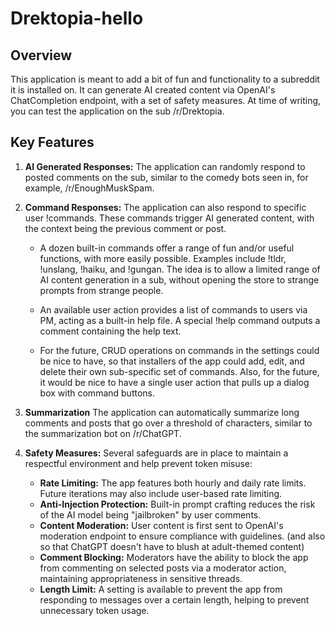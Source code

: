 
# Drektopia-hello
## Overview


This application is meant to add a bit of fun and functionality to a subreddit it is installed on. It can generate AI created content via OpenAI's ChatCompletion endpoint, with a set of safety measures. At time of writing, you can test the application on the sub /r/Drektopia.


## Key Features


1. **AI Generated Responses:** The application can randomly respond to posted comments on the sub, similar to the comedy bots seen in, for example, /r/EnoughMuskSpam.


2. **Command Responses:** The application can also respond to specific user !commands. These commands trigger AI generated content, with the context being the previous comment or post.


    - A dozen built-in commands offer a range of fun and/or useful functions, with more easily possible.  Examples include !tldr, !unslang, !haiku, and !gungan.  The idea is to allow a limited range of AI content generation in a sub, without opening the store to strange prompts from strange people.


    - An available user action provides a list of commands to users via PM, acting as a built-in help file. A special !help command outputs a comment containing the help text.


    - For the future, CRUD operations on commands in the settings could be nice to have, so that installers of the app could add, edit, and delete their own sub-specific set of commands. Also, for the future, it would be nice to have a single user action that pulls up a dialog box with command buttons.


3. **Summarization** The application can automatically summarize long comments and posts that go over a threshold of characters, similar to the summarization bot on /r/ChatGPT.


4. **Safety Measures:** Several safeguards are in place to maintain a respectful environment and help prevent token misuse:


    - **Rate Limiting:** The app features both hourly and daily rate limits. Future iterations may also include user-based rate limiting.
    - **Anti-Injection Protection:** Built-in prompt crafting reduces the risk of the AI model being "jailbroken" by user comments.
    - **Content Moderation:** User content is first sent to OpenAI's moderation endpoint to ensure compliance with guidelines. (and also so that ChatGPT doesn't have to blush at adult-themed content)
    - **Comment Blocking:** Moderators have the ability to block the app from commenting on selected posts via a moderator action, maintaining appropriateness in sensitive threads.
    - **Length Limit:** A setting is available to prevent the app from responding to messages over a certain length, helping to prevent unnecessary token usage.
